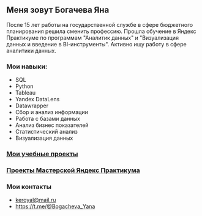 ## Меня зовут Богачева Яна
После 15 лет работы на государственной службе в сфере бюджетного планирования решила сменить профессию. Прошла обучение в Яндекс Практикуме по программам "Аналитик данных" и "Визуализация данных и введение в BI-инструменты". Активно ищу работу в сфере аналитики данных. 

### Мои навыки:
- SQL
- Python
- Tableau
- Yandex DataLens
- Datawrapper
- Сбор и анализ информации
- Работа с базами данных
- Анализ бизнес показателей
- Статистический анализ
- Визуализация данных

### [Мои учебные проекты](https://github.com/YanaBogacheva/Yandex_Practicum)
### [Проекты Мастерской Яндекс Практикума](https://github.com/YanaBogacheva/Yandex_Praktikum_Workshop)

### Мои контакты
- keroyal@mail.ru
- https://t.me/@Bogacheva_Yana

